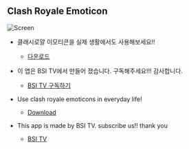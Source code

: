 ## Clash Royale Emoticon

![Screen](https://bsitv.github.io/Clash-Royale-Emoticon/preview.png)

* 클래시로얄 이모티콘을 실제 생활에서도 사용해보세요!!
  * [다운로드](https://github.com/bsitv/Clash-Royale-Emoticon/releases/download/1/emoticon.apk)
* 이 앱은 BSI TV에서 만들어 졌습니다. 구독해주세요!!! 감사합니다.
  * [BSI TV 구독하기](https://www.youtube.com/channel/UCOLzKrg9PnyYlVmjSXGlMcg?sub_confirmation=1 )
  
* Use clash royale emoticons in everyday life!
  * [Download](https://github.com/bsitv/Clash-Royale-Emoticon/releases/download/1/emoticon.apk)
* This app is made by BSI TV. subscribe us!! thank you
  * [BSI TV](https://www.youtube.com/channel/UCOLzKrg9PnyYlVmjSXGlMcg?sub_confirmation=1 )
